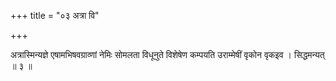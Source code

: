 +++
title = "०३ अत्रा वि"

+++

अत्रास्मिन्यज्ञे एषामभिषवग्राव्णां नेमिः सोमलता विधूनुते विशेषेण कम्पयति उराम्मेषीं वृकोन वृकइव । सिद्धमन्यत् ॥ ३ ॥